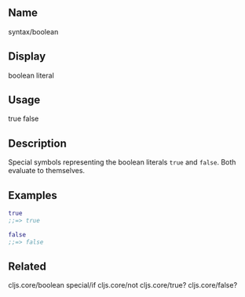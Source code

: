 ## Name
syntax/boolean

## Display
boolean literal

## Usage
true
false

## Description

Special symbols representing the boolean literals `true` and `false`.
Both evaluate to themselves.

## Examples

```clj
true
;;=> true

false
;;=> false
```

## Related
cljs.core/boolean
special/if
cljs.core/not
cljs.core/true?
cljs.core/false?

